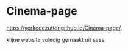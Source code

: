 # Cinema-page

https://yerkodezutter.github.io/Cinema-page/.

klijne website voledig gemaakt uit sass
